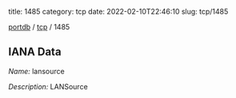 title: 1485
category: tcp
date: 2022-02-10T22:46:10
slug: tcp/1485

[portdb](/) / [tcp](/category/tcp.html) / 1485


## IANA Data

_Name:_ lansource

_Description:_ LANSource

